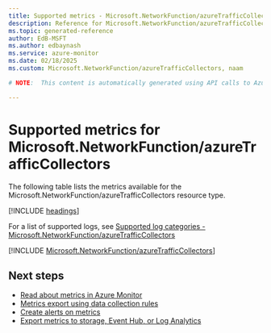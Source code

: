 ```yaml
---
title: Supported metrics - Microsoft.NetworkFunction/azureTrafficCollectors
description: Reference for Microsoft.NetworkFunction/azureTrafficCollectors metrics in Azure Monitor.
ms.topic: generated-reference
author: EdB-MSFT
ms.author: edbaynash
ms.service: azure-monitor
ms.date: 02/18/2025
ms.custom: Microsoft.NetworkFunction/azureTrafficCollectors, naam

# NOTE:  This content is automatically generated using API calls to Azure. Any edits made on these files will be overwritten in the next run of the script. 

---
```


  
# Supported metrics for Microsoft.NetworkFunction/azureTrafficCollectors
  
The following table lists the metrics available for the Microsoft.NetworkFunction/azureTrafficCollectors resource type.  
  
  
[!INCLUDE [headings](~/reusable-content/ce-skilling/azure/includes/azure-monitor/reference/metrics/metrics-headings.md)]  
  
  
  
For a list of supported logs, see [Supported log categories - Microsoft.NetworkFunction/azureTrafficCollectors](../supported-logs/microsoft-networkfunction-azuretrafficcollectors-logs.md)  
  
 

[!INCLUDE [Microsoft.NetworkFunction/azureTrafficCollectors](~/reusable-content/ce-skilling/azure/includes/azure-monitor/reference/metrics/microsoft-networkfunction-azuretrafficcollectors-metrics-include.md)]  



## Next steps

- [Read about metrics in Azure Monitor](/azure/azure-monitor/data-platform)
- [Metrics export using data collection rules](/azure/azure-monitor/essentials/data-collection-metrics)
- [Create alerts on metrics](/azure/azure-monitor/alerts/alerts-overview)
- [Export metrics to storage, Event Hub, or Log Analytics](/azure/azure-monitor/essentials/platform-logs-overview)
